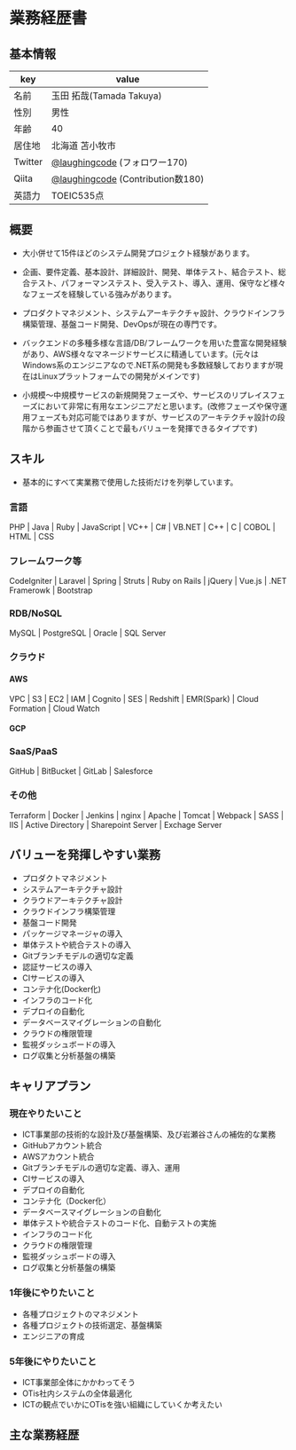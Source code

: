 # 業務経歴書

## 基本情報

|key|value|
|----|----|
|名前|玉田 拓哉(Tamada Takuya)|
|性別|男性|
|年齢|40|
|居住地|北海道 苫小牧市|
|Twitter|[@laughingcode](https://twitter.com/laughingcode) (フォロワー170)|
|Qiita|[@laughingcode](https://qiita.com/laughingcode) (Contribution数180)|
|英語力|TOEIC535点|

## 概要

- 大小併せて15件ほどのシステム開発プロジェクト経験があります。

- 企画、要件定義、基本設計、詳細設計、開発、単体テスト、結合テスト、総合テスト、パフォーマンステスト、受入テスト、導入、運用、保守など様々なフェーズを経験している強みがあります。

- プロダクトマネジメント、システムアーキテクチャ設計、クラウドインフラ構築管理、基盤コード開発、DevOpsが現在の専門です。

- バックエンドの多種多様な言語/DB/フレームワークを用いた豊富な開発経験があり、AWS様々なマネージドサービスに精通しています。(元々はWindows系のエンジニアなので.NET系の開発も多数経験しておりますが現在はLinuxプラットフォームでの開発がメインです)

- 小規模〜中規模サービスの新規開発フェーズや、サービスのリプレイスフェーズにおいて非常に有用なエンジニアだと思います。(改修フェーズや保守運用フェーズも対応可能ではありますが、サービスのアーキテクチャ設計の段階から参画させて頂くことで最もバリューを発揮できるタイプです)

## スキル

- 基本的にすべて実業務で使用した技術だけを列挙しています。

### 言語

PHP | Java | Ruby | JavaScript | VC++ | C# | VB.NET | C++ | C | COBOL | HTML | CSS

### フレームワーク等

CodeIgniter | Laravel | Spring | Struts | Ruby on Rails | jQuery | Vue.js | .NET Framerowk | Bootstrap

### RDB/NoSQL

MySQL | PostgreSQL | Oracle | SQL Server

### クラウド

#### AWS

VPC | S3 | EC2 | IAM | Cognito | SES | Redshift | EMR(Spark) | Cloud Formation | Cloud Watch

#### GCP

### SaaS/PaaS

GitHub | BitBucket | GitLab | Salesforce

### その他

Terraform | Docker | Jenkins | nginx | Apache | Tomcat | Webpack |  SASS | IIS | Active Directory | Sharepoint Server | Exchage Server

## バリューを発揮しやすい業務

- プロダクトマネジメント
- システムアーキテクチャ設計
- クラウドアーキテクチャ設計
- クラウドインフラ構築管理
- 基盤コード開発
- パッケージマネージャの導入
- 単体テストや統合テストの導入
- Gitブランチモデルの適切な定義
- 認証サービスの導入
- CIサービスの導入
- コンテナ化(Docker化)
- インフラのコード化
- デプロイの自動化
- データベースマイグレーションの自動化
- クラウドの権限管理
- 監視ダッシュボードの導入
- ログ収集と分析基盤の構築

## キャリアプラン

### 現在やりたいこと
- ICT事業部の技術的な設計及び基盤構築、及び岩瀬谷さんの補佐的な業務
- GitHubアカウント統合
- AWSアカウント統合
- Gitブランチモデルの適切な定義、導入、運用
- CIサービスの導入
- デプロイの自動化
- コンテナ化（Docker化）
- データベースマイグレーションの自動化
- 単体テストや統合テストのコード化、自動テストの実施
- インフラのコード化
- クラウドの権限管理
- 監視ダッシュボードの導入
- ログ収集と分析基盤の構築

### 1年後にやりたいこと
- 各種プロジェクトのマネジメント
- 各種プロジェクトの技術選定、基盤構築
- エンジニアの育成

### 5年後にやりたいこと
- ICT事業部全体にかかわってそう
- OTis社内システムの全体最適化
- ICTの観点でいかにOTisを強い組織にしていくか考えたい

## 主な業務経歴

